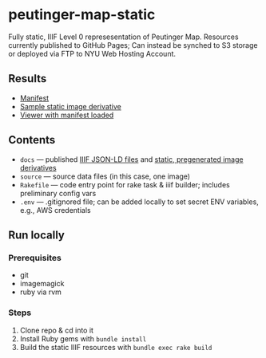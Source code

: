 # peutinger-map-static

Fully static, IIIF Level 0 represesentation of Peutinger Map. Resources currently published to GitHub Pages; Can instead be synched to S3 storage or deployed via FTP to NYU Web Hosting Account.

## Results 

- [Manifest](https://mnyrop.github.io/peutinger-map-static/base/manifest.json)
- [Sample static image derivative](https://mnyrop.github.io/peutinger-map-static/img/base-1/21504,1024,1024,1024/512,/0/default.jpg)
- [Viewer with manifest loaded](https://dss.hosting.nyu.edu/viewpoint/mirador/#manifests[]=https%3A%2F%2Fmnyrop.github.io%2Fpeutinger-map-static%2Fbase%2Fmanifest.json&theme=dark&thumbs=off&view=single&workspacecontrols=false)

## Contents

- `docs` — published [IIIF JSON-LD files](https://github.com/mnyrop/peutinger-map-static/tree/main/docs/base) and [static, pregenerated image derivatives](https://github.com/mnyrop/peutinger-map-static/tree/main/docs/img/base-1)  
- `source` — source data files (in this case, one image)  
- `Rakefile` — code entry point for rake task & iiif builder; includes preliminary config vars
- `.env` — .gitignored file; can be added locally to set secret ENV variables, e.g., AWS credentials

## Run locally

### Prerequisites
- git
- imagemagick
- ruby via rvm

### Steps
1. Clone repo & cd into it
2. Install Ruby gems with `bundle install`
3. Build the static IIIF resources with `bundle exec rake build`
